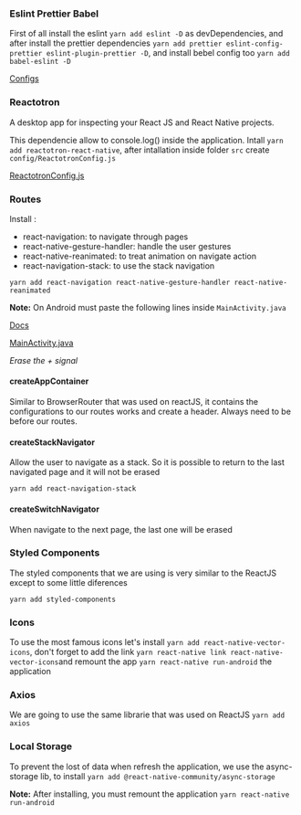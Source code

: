 ### Eslint Prettier Babel
First of all install the eslint `yarn add eslint -D` as devDependencies, and after install the prettier dependencies
`yarn add prettier eslint-config-prettier eslint-plugin-prettier -D`, and install bebel config too `yarn add babel-eslint -D`

[Configs](https://gist.github.com/richardyamamoto/bf72b72bfb5806c0a55bc8d5aeb0b0fc)

### Reactotron
A desktop app for inspecting your React JS and React Native projects.

This dependencie allow to console.log() inside the application. Intall `yarn add reactotron-react-native`, after intallation
inside folder `src` create `config/ReactotronConfig.js`

[ReactotronConfig.js](https://gist.github.com/richardyamamoto/4f57f7bf71d8fb8c7afc1d6b0497db86)

### Routes

Install :
- react-navigation: to navigate through pages
- react-native-gesture-handler: handle the user gestures
- react-native-reanimated: to treat animation on navigate action
- react-navigation-stack: to use the stack navigation

`yarn add react-navigation react-native-gesture-handler react-native-reanimated`

**Note:**
On Android must paste the following lines inside `MainActivity.java`

[Docs](https://kmagiera.github.io/react-native-gesture-handler/docs/getting-started.html)

[MainActivity.java](https://gist.github.com/richardyamamoto/4aa77d770a79089a248eb1a2b1714b7b)

_Erase the + signal_

#### createAppContainer
Similar to BrowserRouter that was used on reactJS, it contains the
configurations to our routes works and create a header.
Always need to be before our routes.

#### createStackNavigator
Allow the user to navigate as a stack. So it is possible to return to the last
navigated page and it will not be erased

`yarn add react-navigation-stack`

#### createSwitchNavigator
When navigate to the next page, the last one will be erased

### Styled Components
The styled components that we are using is very similar to the ReactJS except to some little diferences

`yarn add styled-components`

### Icons
To use the most famous icons let's install `yarn add react-native-vector-icons`, don't forget to add the link
`yarn react-native link react-native-vector-icons`and remount the app `yarn react-native run-android`
the application

### Axios
We are going to use the same librarie that was used on ReactJS
`yarn add axios`

### Local Storage
To prevent the lost of data when refresh the application, we use the async-storage lib, to install
`yarn add @react-native-community/async-storage`

**Note:**
After installing, you must remount the application `yarn react-native run-android`
